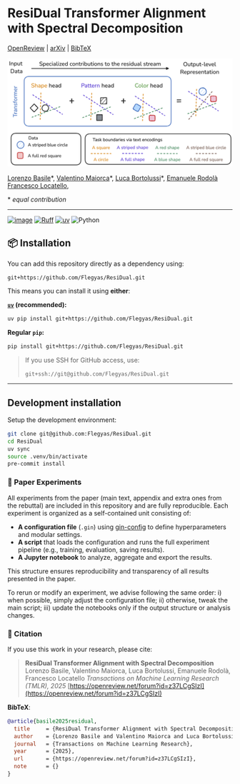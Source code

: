# ResiDual Transformer Alignment with Spectral Decomposition

[OpenReview](https://openreview.net/forum?id=z37LCgSIzI) |
[arXiv](https://arxiv.org/abs/2411.00246) |
[BibTeX](#-citation)

<p align="center">
    <img alt="ResiDual" src="./assets/teaser.png">
</p>

[Lorenzo Basile](https://scholar.google.com/citations?user=EUE33IQAAAAJ)\*,
[Valentino Maiorca](https://vale.maiorca.xyz/)\*,
[Luca Bortolussi](https://scholar.google.com/citations?user=p5ynADcAAAAJ)\*,
[Emanuele Rodolà](https://gladia.di.uniroma1.it/authors/rodola/)
[Francesco Locatello](https://www.francescolocatello.com/),

\* *equal contribution*

---
[![image](https://shields.io/badge/py--template-0.0.1-emerald?style=plastic&labelColor=gray)](https://github.com/grok-ai/py-template)
[![Ruff](https://img.shields.io/endpoint?url=https://raw.githubusercontent.com/astral-sh/ruff/main/assets/badge/v2.json)](https://github.com/astral-sh/ruff)
[![uv](https://img.shields.io/endpoint?url=https://raw.githubusercontent.com/astral-sh/uv/main/assets/badge/v0.json)](https://github.com/astral-sh/uv)
![Python](https://img.shields.io/badge/python-3.9-blue.svg?style=plastic)

## 📦 Installation

You can add this repository directly as a dependency using:

```
git+https://github.com/Flegyas/ResiDual.git
```

This means you can install it using **either**:

**[`uv`](https://github.com/astral-sh/uv) (recommended):**
```bash
uv pip install git+https://github.com/Flegyas/ResiDual.git
```

**Regular `pip`:**
```bash
pip install git+https://github.com/Flegyas/ResiDual.git
```

> If you use SSH for GitHub access, use:
> ```
> git+ssh://git@github.com/Flegyas/ResiDual.git
> ```

---

## Development installation

Setup the development environment:

```bash
git clone git@github.com:Flegyas/ResiDual.git
cd ResiDual
uv sync
source .venv/bin/activate
pre-commit install
```

### 🧪 Paper Experiments

All experiments from the paper (main text, appendix and extra ones from the rebuttal) are included in this repository and are fully reproducible. Each experiment is organized as a self-contained unit consisting of:

- **A configuration file** (`.gin`) using [gin-config](https://github.com/google/gin-config) to define hyperparameters and modular settings.
- **A script** that loads the configuration and runs the full experiment pipeline (e.g., training, evaluation, saving results).
- **A Jupyter notebook** to analyze, aggregate and export the results.

This structure ensures reproducibility and transparency of all results presented in the paper.

To rerun or modify an experiment, we advise following the same order: i) when possible, simply adjust the configuration file; ii) otherwise, tweak the main script; iii) update the notebooks only if the output structure or analysis changes.

### 📄 Citation

If you use this work in your research, please cite:

> **ResiDual Transformer Alignment with Spectral Decomposition**
> Lorenzo Basile, Valentino Maiorca, Luca Bortolussi, Emanuele Rodolà, Francesco Locatello
> *Transactions on Machine Learning Research (TMLR), 2025*
> [https://openreview.net/forum?id=z37LCgSIzI](https://openreview.net/forum?id=z37LCgSIzI)

**BibTeX**:
```bibtex
@article{basile2025residual,
  title     = {ResiDual Transformer Alignment with Spectral Decomposition},
  author    = {Lorenzo Basile and Valentino Maiorca and Luca Bortolussi and Emanuele Rodolà and Francesco Locatello},
  journal   = {Transactions on Machine Learning Research},
  year      = {2025},
  url       = {https://openreview.net/forum?id=z37LCgSIzI},
  note      = {}
}

